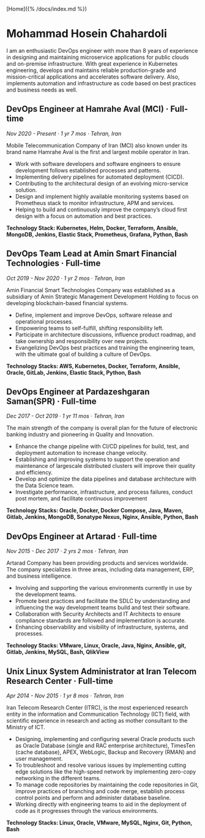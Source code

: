 [Home]({% /docs/index.md %})
# Mohammad Hosein Chahardoli

I am an enthusiastic DevOps engineer with more than 8 years of experience in designing and maintaining microservice applications for public clouds and on-premise infrastructure.
With great experience in Kubernetes engineering, develops and maintains reliable production-grade and mission-critical applications and accelerates software delivery. Also, implements automation and infrastructure as code based on best practices and business needs as well.

## DevOps Engineer at Hamrahe Aval (MCI) · Full-time
_Nov 2020 - Present · 1 yr 7 mos · Tehran, Iran_

Mobile Telecommunication Company of Iran (MCI) also known under its brand name Hamrahe
Aval is the first and largest mobile operator in Iran.

- Work with software developers and software engineers to ensure development follows established processes and patterns.
- Implementing delivery pipelines for automated deployment (CICD).
- Contributing to the architectural design of an evolving micro-service solution.
- Design and implement highly available monitoring systems based on Prometheus stack to monitor infrastructure, APM and services.
- Helping to build and continuously improve the company’s cloud first design with a focus on automation and best practices.

**Technology Stack: Kubernetes, Helm, Docker, Terraform, Ansible, MongoDB, Jenkins, Elastic
Stack, Prometheus, Grafana, Python, Bash**

## DevOps Team Lead at Amin Smart Financial Technologies · Full-time
_Oct 2019 - Nov 2020 · 1 yr 2 mos · Tehran, Iran_

Amin Financial Smart Technologies Company was established as a subsidiary of Amin Strategic
Management Development Holding to focus on developing blockchain-based financial systems.

- Define, implement and improve DevOps, software release and operational processes.
- Empowering teams to self-fulfill, shifting responsibility left.
- Participate in architecture discussions, influence product roadmap, and take ownership and responsibility over new projects.
- Evangelizing DevOps best practices and training the engineering team, with the ultimate goal of building a culture of DevOps.

**Technology Stacks: AWS, Kubernetes, Docker, Terraform, Ansible, Oracle, GitLab, Jenkins, Elastic
Stack, Python, Bash**

## DevOps Engineer at Pardazeshgaran Saman(SPR) · Full-time
_Dec 2017 - Oct 2019 · 1 yr 11 mos · Tehran, Iran_

The main strength of the company is overall plan for the future of electronic banking industry and pioneering in Quality and Innovation.

- Enhance the change pipeline with CI/CD pipelines for build, test, and deployment automation to increase change velocity.
- Establishing and improving systems to support the operation and maintenance of largescale distributed clusters will improve their quality and efficiency.
- Develop and optimize the data pipelines and database architecture with the Data Science team.
- Investigate performance, infrastructure, and process failures, conduct post mortem, and facilitate continuous improvement

**Technology Stacks: Oracle, Docker, Docker Compose, Java, Maven, Gitlab, Jenkins, MongoDB,
Sonatype Nexus, Nginx, Ansible, Python, Bash**

## DevOps Engineer at Artarad · Full-time
_Nov 2015 - Dec 2017 · 2 yrs 2 mos · Tehran, Iran_

Artarad Company has been providing products and services worldwide. The company specializes
in three areas, including data management, ERP, and business intelligence.

- Involving and supporting the various environments currently in use by the development teams.
- Promote best practices and facilitate the SDLC by understanding and influencing the way development teams build and test their software.
- Collaboration with Security Architects and IT Architects to ensure compliance standards are followed and implementation is accurate.
- Enhancing observability and visibility of infrastructure, systems, and processes.

**Technology Stacks: VMware, Linux, Oracle, Java, Nginx, Ansible, git, Gitlab, Jenkins, MySQL,
Bash, QlikView**

## Unix Linux System Administrator at Iran Telecom Research Center · Full-time
_Apr 2014 - Nov 2015 · 1 yr 8 mos · Tehran, Iran_

Iran Telecom Research Center (ITRC), is the most experienced research entity in the information and Communication Technology (ICT) field, with scientific experience in research and acting as mother consultant to the Ministry of ICT.

- Designing, implementing and configuring several Oracle products such as Oracle Database (single and RAC enterprise architecture), TimesTen (cache database), APEX, WebLogic, Backup and Recovery (RMAN) and user management.
- To troubleshoot and resolve various issues by implementing cutting edge solutions like the high-speed network by implementing zero-copy networking in the different teams.
- To manage code repositories by maintaining the code repositories in Git, improve practices of branching and code merge, establish process control points and perform and administer database baseline.
- Working directly with engineering teams to aid in the deployment of code as it progresses through the various environments.

**Technology Stacks: Linux, Oracle, VMware, MySQL, Nginx, Git, Python, Bash**
